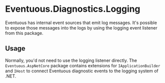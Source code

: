 # Eventuous.Diagnostics.Logging

Eventuous has internal event sources that emit log messages. 
It's possible to expose those messages into the logs by using the logging event listener from this package.

## Usage

Normally, you'd not need to use the logging listener directly. 
The `Eventuous.AspNetCore` package contains extensions for `IApplicationBuilder` and `IHost` to connect Eventuous diagnostic events to the logging system of .NET.